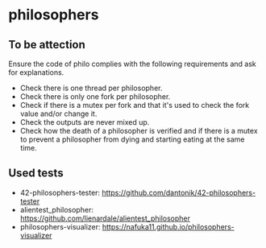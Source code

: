 # philosophers

## To be attection
Ensure the code of philo complies with the following requirements and ask for explanations.
- Check there is one thread per philosopher.
- Check there is only one fork per philosopher.
- Check if there is a mutex per fork and that it's used to check the fork value and/or change it.
- Check the outputs are never mixed up.
- Check how the death of a philosopher is verified and if there is a mutex to prevent a philosopher from dying and starting eating at the same time.

## Used tests
- 42-philosophers-tester: https://github.com/dantonik/42-philosophers-tester
- alientest_philosopher: https://github.com/lienardale/alientest_philosopher
- philosophers-visualizer: https://nafuka11.github.io/philosophers-visualizer